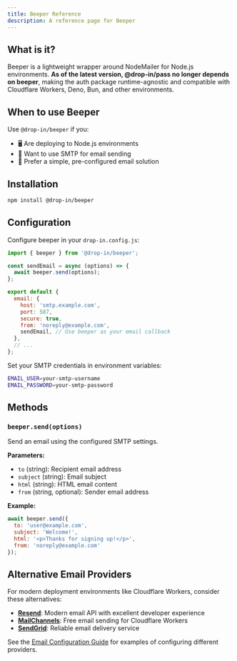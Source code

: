 ```yaml
---
title: Beeper Reference
description: A reference page for Beeper
---
```


## What is it?

Beeper is a lightweight wrapper around NodeMailer for Node.js environments. **As of the latest version, @drop-in/pass no longer depends on beeper**, making the auth package runtime-agnostic and compatible with Cloudflare Workers, Deno, Bun, and other environments.

## When to use Beeper

Use `@drop-in/beeper` if you:
- 🖥️ Are deploying to Node.js environments  
- 📧 Want to use SMTP for email sending  
- 🎯 Prefer a simple, pre-configured email solution  

## Installation

```bash
npm install @drop-in/beeper
```

## Configuration

Configure beeper in your `drop-in.config.js`:

```js
import { beeper } from '@drop-in/beeper';

const sendEmail = async (options) => {
  await beeper.send(options);
};

export default {
  email: {
    host: 'smtp.example.com',
    port: 587,
    secure: true,
    from: 'noreply@example.com',
    sendEmail, // Use beeper as your email callback
  },
  // ...
};
```

Set your SMTP credentials in environment variables:
```bash
EMAIL_USER=your-smtp-username
EMAIL_PASSWORD=your-smtp-password
```

## Methods

### `beeper.send(options)`

Send an email using the configured SMTP settings.

**Parameters:**
- `to` (string): Recipient email address
- `subject` (string): Email subject
- `html` (string): HTML email content  
- `from` (string, optional): Sender email address

**Example:**
```js
await beeper.send({
  to: 'user@example.com',
  subject: 'Welcome!',
  html: '<p>Thanks for signing up!</p>',
  from: 'noreply@example.com'
});
```

## Alternative Email Providers

For modern deployment environments like Cloudflare Workers, consider these alternatives:

- **[Resend](https://resend.com)**: Modern email API with excellent developer experience
- **[MailChannels](https://mailchannels.com)**: Free email sending for Cloudflare Workers
- **[SendGrid](https://sendgrid.com)**: Reliable email delivery service

See the [Email Configuration Guide](/pass/email-setup) for examples of configuring different providers.
